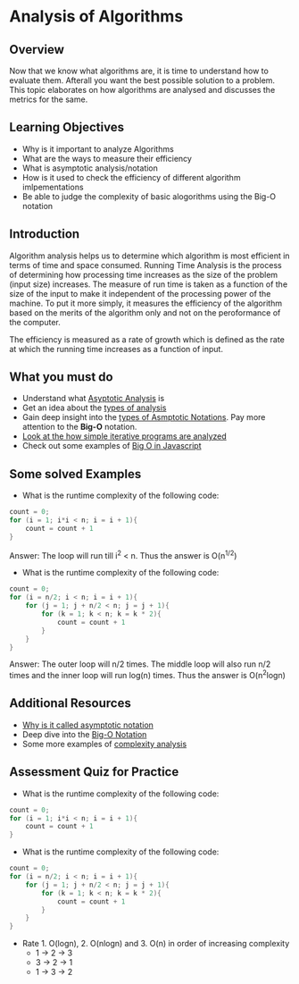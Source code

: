 # Analysis of Algorithms

## Overview

Now that we know what algorithms are, it is time to understand how to evaluate them. Afterall you want the best possible solution to a problem. This topic elaborates on how algorithms are analysed and discusses the metrics for the same.

## Learning Objectives

- Why is it important to analyze Algorithms
- What are the ways to measure their efficiency
- What is asymptotic analysis/notation
- How is it used to check the efficiency of different algorithm imlpementations
- Be able to judge the complexity of basic alogorithms using the Big-O notation

## Introduction

Algorithm analysis helps us to determine which algorithm is
most efficient in terms of time and space consumed. Running Time Analysis
is the process of determining how processing time increases as the size of the problem (input size) increases. The measure of run time is taken as a function of the size of the input to make it independent of the processing power of the machine. To put it more simply, it measures the efficiency of the algorithm based on the merits of the algorithm only and not on the peroformance of the computer. <br>

The efficiency is measured as a rate of growth which is defined as the rate at which the running time increases as a function of input.

## What you must do

-   Understand what [Asyptotic Analysis](https://www.geeksforgeeks.org/analysis-of-algorithms-set-1-asymptotic-analysis/) is
-   Get an idea about the [types of analysis](https://www.geeksforgeeks.org/analysis-of-algorithms-set-2-asymptotic-analysis/)
-   Gain deep insight into the [types of Asmptotic Notations](https://www.geeksforgeeks.org/analysis-of-algorithms-set-2-asymptotic-analysis/). Pay more attention to the **Big-O** notation.
- [Look at the how simple iterative programs are analyzed](https://www.geeksforgeeks.org/analysis-of-algorithms-set-4-analysis-of-loops/)
- Check out some examples of [Big O in Javascript](http://www.bradoncode.com/blog/2012/04/big-o-algorithm-examples-in-javascript.html)

## Some solved Examples

- What is the runtime complexity of the following code:
```c++
count = 0;
for (i = 1; i*i < n; i = i + 1){
    count = count + 1
}
```
Answer: The loop will run till i<sup>2</sup> < n. Thus the answer is O(n<sup>1/2</sup>)
- What is the runtime complexity of the following code:
```c++
count = 0;
for (i = n/2; i < n; i = i + 1){
    for (j = 1; j + n/2 < n; j = j + 1){
        for (k = 1; k < n; k = k * 2){
            count = count + 1
        }
    }
}
```
Answer: The outer loop will n/2 times. The middle loop will also run n/2 times and the inner loop will run log(n) times. Thus the answer is O(n<sup>2</sup>logn)

## Additional Resources

-   [Why is it called asymptotic notation](https://www.quora.com/Why-is-an-asymptotic-notation-called-asymptotic)
- Deep dive into the [Big-O Notation](https://rob-bell.net/2009/06/a-beginners-guide-to-big-o-notation/)
- Some more examples of [complexity analysis](https://dev.to/jainroe/the-ultimate-guide-to-big-o-notation--learning-through-examples-5ecp)

## Assessment Quiz for Practice
- What is the runtime complexity of the following code:
```c++
count = 0;
for (i = 1; i*i < n; i = i + 1){
    count = count + 1
}
```
- What is the runtime complexity of the following code:
```c++
count = 0;
for (i = n/2; i < n; i = i + 1){
    for (j = 1; j + n/2 < n; j = j + 1){
        for (k = 1; k < n; k = k * 2){
            count = count + 1
        }
    }
}
```
- Rate 1. O(logn), 2. O(nlogn) and 3. O(n) in order of increasing complexity
  - 1 -> 2 -> 3
  - 3 -> 2 -> 1
  - 1 -> 3 -> 2
